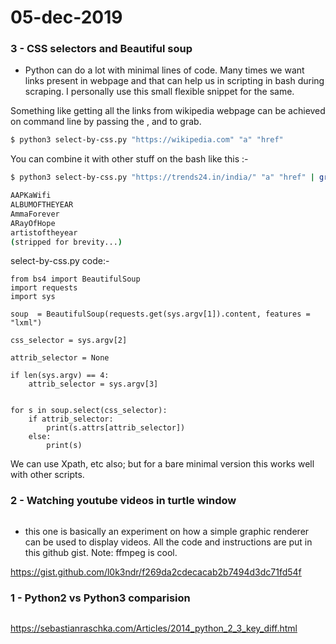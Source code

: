 # 05-dec-2019

### 3 - CSS selectors and Beautiful soup 

- Python can do a lot with minimal lines of code. Many times we want links present in webpage and that can help us in scripting in bash during scraping. I personally use this small flexible snippet for the same.

Something like getting all the links from wikipedia webpage can be achieved on command line by passing the <link>, <css selector> and <attribute> to grab.


```bash
$ python3 select-by-css.py "https://wikipedia.com" "a" "href"
```

You can combine it with other stuff on the bash like this :-

```bash
$ python3 select-by-css.py "https://trends24.in/india/" "a" "href" | grep "?q=" | cut -d"=" -f2 | tr -dc '[:alpha:]\n\r' | sort | uniq

AAPKaWifi
ALBUMOFTHEYEAR
AmmaForever
ARayOfHope
artistoftheyear
(stripped for brevity...) 
```

select-by-css.py code:-
```python3
from bs4 import BeautifulSoup
import requests
import sys

soup  = BeautifulSoup(requests.get(sys.argv[1]).content, features = "lxml")

css_selector = sys.argv[2]

attrib_selector = None

if len(sys.argv) == 4:
    attrib_selector = sys.argv[3]


for s in soup.select(css_selector):
    if attrib_selector:
        print(s.attrs[attrib_selector])
    else:
        print(s)
```

We can use Xpath, etc also; but for a bare minimal version this works well with other scripts. 

### 2 - Watching youtube videos in turtle window

```python
```
- this one is basically an experiment on how a simple graphic renderer can be used to display videos. All the code and instructions are put in this github gist. Note: ffmpeg is cool.

https://gist.github.com/l0k3ndr/f269da2cdecacab2b7494d3dc71fd54f

### 1 - Python2 vs Python3 comparision
```python
```
https://sebastianraschka.com/Articles/2014_python_2_3_key_diff.html
